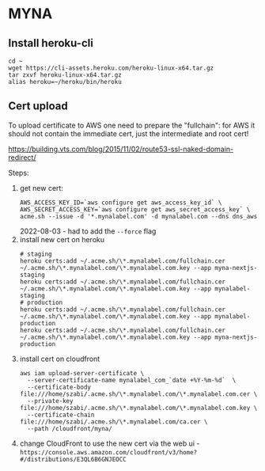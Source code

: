 # MYNA

## Install heroku-cli

```
cd ~
wget https://cli-assets.heroku.com/heroku-linux-x64.tar.gz
tar zxvf heroku-linux-x64.tar.gz
alias heroku=~/heroku/bin/heroku
```

## Cert upload

To upload certificate to AWS one need to prepare the "fullchain": for AWS it
should not contain the immediate cert, just the intermediate and root cert!

https://building.vts.com/blog/2015/11/02/route53-ssl-naked-domain-redirect/


Steps:
1. get new cert:
   ```
   AWS_ACCESS_KEY_ID=`aws configure get aws_access_key_id` \
   AWS_SECRET_ACCESS_KEY=`aws configure get aws_secret_access_key` \
   acme.sh --issue -d '*.mynalabel.com' -d mynalabel.com --dns dns_aws
   ```
   2022-08-03 - had to add the `--force` flag
2. install new cert on heroku
   ```
   # staging
   heroku certs:add ~/.acme.sh/\*.mynalabel.com/fullchain.cer ~/.acme.sh/\*.mynalabel.com/\*.mynalabel.com.key --app myna-nextjs-staging
   heroku certs:add ~/.acme.sh/\*.mynalabel.com/fullchain.cer ~/.acme.sh/\*.mynalabel.com/\*.mynalabel.com.key --app mynalabel-staging
   # production
   heroku certs:add ~/.acme.sh/\*.mynalabel.com/fullchain.cer ~/.acme.sh/\*.mynalabel.com/\*.mynalabel.com.key --app mynalabel-production
   heroku certs:add ~/.acme.sh/\*.mynalabel.com/fullchain.cer ~/.acme.sh/\*.mynalabel.com/\*.mynalabel.com.key --app myna-nextjs-production
   ```
3. install cert on cloudfront
   ```
   aws iam upload-server-certificate \
     --server-certificate-name mynalabel_com_`date +%Y-%m-%d`  \
     --certificate-body file:///home/szabi/.acme.sh/\*.mynalabel.com/\*.mynalabel.com.cer \
     --private-key file:///home/szabi/.acme.sh/\*.mynalabel.com/\*.mynalabel.com.key \
     --certificate-chain file:///home/szabi/.acme.sh/\*.mynalabel.com/ca.cer \
     --path /cloudfront/myna/
   ```
4. change CloudFront to use the new cert via the web ui - `https://console.aws.amazon.com/cloudfront/v3/home?#/distributions/E3QL6B6GNJEOCC`
